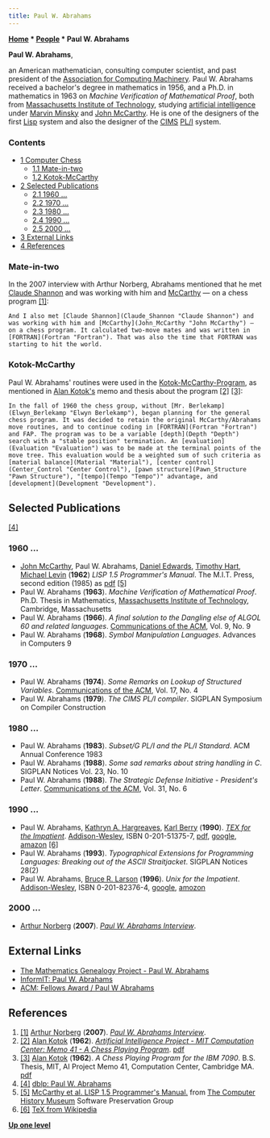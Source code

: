 ```yaml
---
title: Paul W. Abrahams
---
```

**[Home](Home "Home") \* [People](People "People") \* Paul W. Abrahams**


**Paul W. Abrahams**,  

an American mathematician, consulting computer scientist, and past president of the [Association for Computing Machinery](ACM "ACM"). Paul W. Abrahams received a bachelor's degree in mathematics in 1956, and a Ph.D. in mathematics in 1963 on *Machine Verification of Mathematical Proof*, both from [Massachusetts Institute of Technology](Massachusetts_Institute_of_Technology "Massachusetts Institute of Technology"), studying [artificial intelligence](Artificial_Intelligence "Artificial Intelligence") under [Marvin Minsky](Marvin_Minsky "Marvin Minsky") and [John McCarthy](John_McCarthy "John McCarthy"). He is one of the designers of the first [Lisp](index.php?title=Lisp&action=edit&redlink=1 "Lisp (page does not exist)") system and also the designer of the [CIMS](https://en.wikipedia.org/wiki/Courant_Institute_of_Mathematical_Sciences) [PL/I](https://en.wikipedia.org/wiki/PL/I) system. 



### Contents


* [1 Computer Chess](#computer-chess)
	+ [1.1 Mate-in-two](#mate-in-two)
	+ [1.2 Kotok-McCarthy](#kotok-mccarthy)
* [2 Selected Publications](#selected-publications)
	+ [2.1 1960 ...](#1960-...)
	+ [2.2 1970 ...](#1970-...)
	+ [2.3 1980 ...](#1980-...)
	+ [2.4 1990 ...](#1990-...)
	+ [2.5 2000 ...](#2000-...)
* [3 External Links](#external-links)
* [4 References](#references)






### Mate-in-two


In the 2007 interview with Arthur Norberg, Abrahams mentioned that he met [Claude Shannon](Claude_Shannon "Claude Shannon") and was working with him and [McCarthy](John_McCarthy "John McCarthy") — on a chess program <a id="cite-note-1" href="#cite-ref-1">[1]</a>:




```
And I also met [Claude Shannon](Claude_Shannon "Claude Shannon") and was working with him and [McCarthy](John_McCarthy "John McCarthy") — on a chess program. It calculated two-move mates and was written in [FORTRAN](Fortran "Fortran"). That was also the time that FORTRAN was starting to hit the world.  

```

### Kotok-McCarthy


Paul W. Abrahams' routines were used in the [Kotok-McCarthy-Program](Kotok-McCarthy-Program "Kotok-McCarthy-Program"), as mentioned in [Alan Kotok's](Alan_Kotok "Alan Kotok") memo and thesis about the program <a id="cite-note-2" href="#cite-ref-2">[2]</a> <a id="cite-note-3" href="#cite-ref-3">[3]</a>:




```
In the fall of 1960 the chess group, without [Mr. Berlekamp](Elwyn_Berlekamp "Elwyn Berlekamp"), began planning for the general chess program. It was decided to retain the original McCarthy/Abrahams move routines, and to continue coding in [FORTRAN](Fortran "Fortran")  and FAP. The program was to be a variable [depth](Depth "Depth") search with a "stable position" termination. An [evaluation](Evaluation "Evaluation") was to be made at the terminal points of the move tree. This evaluation would be a weighted sum of such criteria as [material balance](Material "Material"), [center control](Center_Control "Center Control"), [pawn structure](Pawn_Structure "Pawn Structure"), "[tempo](Tempo "Tempo")" advantage, and [development](Development "Development"). 

```

## Selected Publications


<a id="cite-note-4" href="#cite-ref-4">[4]</a>



### 1960 ...


* [John McCarthy](John_McCarthy "John McCarthy"), Paul W. Abrahams, [Daniel Edwards](Daniel_Edwards "Daniel Edwards"), [Timothy Hart](Timothy_Hart "Timothy Hart"), [Michael Levin](Michael_Levin "Michael Levin") (**1962**) *LISP 1.5 Programmer's Manual*. The M.I.T. Press, second edition (1985) as [pdf](http://www.softwarepreservation.org/projects/LISP/book/LISP%201.5%20Programmers%20Manual.pdf) <a id="cite-note-5" href="#cite-ref-5">[5]</a>
* Paul W. Abrahams (**1963**). *Machine Verification of Mathematical Proof*. Ph.D. Thesis in Mathematics, [Massachusetts Institute of Technology](Massachusetts_Institute_of_Technology "Massachusetts Institute of Technology"), Cambridge, Massachusetts
* Paul W. Abrahams (**1966**). *A final solution to the Dangling else of ALGOL 60 and related languages*. [Communications of the ACM](ACM#Communications "ACM"), Vol. 9, No. 9
* Paul W. Abrahams (**1968**). *Symbol Manipulation Languages*. Advances in Computers 9


### 1970 ...


* Paul W. Abrahams (**1974**). *Some Remarks on Lookup of Structured Variables*. [Communications of the ACM](ACM#Communications "ACM"), Vol. 17, No. 4
* Paul W. Abrahams (**1979**). *The CIMS PL/I compiler*. SIGPLAN Symposium on Compiler Construction


### 1980 ...


* Paul W. Abrahams (**1983**). *Subset/G PL/I and the PL/I Standard*. ACM Annual Conference 1983
* Paul W. Abrahams (**1988**). *Some sad remarks about string handling in C*. SIGPLAN Notices Vol. 23, No. 10
* Paul W. Abrahams (**1988**). *The Strategic Defense Initiative - President's Letter*. [Communications of the ACM](ACM#Communications "ACM"), Vol. 31, No. 6


### 1990 ...


* Paul W. Abrahams, [Kathryn A. Hargreaves](http://dangerouscurve.org/k/), [Karl Berry](http://www.tug.org/interviews/berry.html) (**1990**). *[TEX for the Impatient](http://www.bluesky.com/bookshelf/texfortheimpatient/tfti.html)*. [Addison-Wesley](https://en.wikipedia.org/wiki/Addison-Wesley), ISBN 0-201-51375-7, [pdf](http://sunsite.informatik.rwth-aachen.de/ftp/pub/mirror/ctan/info/impatient/book.pdf), [google](http://books.google.com/books/about/TEX_for_the_impatient.html?id=9wwZAQAAIAAJ), [amazon](http://www.amazon.com/Tex-Impatient-Paul-W-Abrahams/dp/0201513757) <a id="cite-note-6" href="#cite-ref-6">[6]</a>
* Paul W. Abrahams (**1993**). *Typographical Extensions for Programming Languages: Breaking out of the ASCII Straitjacket*. SIGPLAN Notices 28(2)
* Paul W. Abrahams, [Bruce R. Larson](http://www.informit.com/authors/bio.aspx?a=3df2119c-f10e-412e-a1ea-5d5e030eb8d4) (**1996**). *Unix for the Impatient*. [Addison-Wesley](https://en.wikipedia.org/wiki/Addison-Wesley), ISBN 0-201-82376-4, [google](http://books.google.com/books/about/Unix_for_the_impatient.html?id=kqJVAAAAMAAJ), [amozon](http://www.amazon.com/UNIX-Impatient-2nd-Paul-Abrahams/dp/0201823764)


### 2000 ...


* [Arthur Norberg](http://www.cbi.umn.edu/about/norberg.html) (**2007**). *[Paul W. Abrahams Interview](http://portal.acm.org/citation.cfm?id=1380529)*.


## External Links


* [The Mathematics Genealogy Project - Paul W. Abrahams](http://genealogy.math.ndsu.nodak.edu/id.php?id=61044)
* [InformIT: Paul W. Abrahams](http://www.informit.com/authors/bio.aspx?a=33D9A1DB-DAE1-4EC3-BAE5-406F84184012)
* [ACM: Fellows Award / Paul W Abrahams](http://fellows.acm.org/fellow_citation.cfm?id=1012285&srt=alpha&alpha=A)


## References


1. <a id="cite-ref-1" href="#cite-note-1">[1]</a> [Arthur Norberg](http://www.cbi.umn.edu/about/norberg.html) (**2007**). *[Paul W. Abrahams Interview](http://portal.acm.org/citation.cfm?id=1380529)*.
2. <a id="cite-ref-2" href="#cite-note-2">[2]</a> [Alan Kotok](Alan_Kotok "Alan Kotok") (**1962**). *[Artificial Intelligence Project - MIT Computation Center: Memo 41 - A Chess Playing Program](http://www.kotok.org/AI_Memo_41.html)*. [pdf](ftp://publications.ai.mit.edu/ai-publications/pdf/AIM-041.pdf)
3. <a id="cite-ref-3" href="#cite-note-3">[3]</a> [Alan Kotok](Alan_Kotok "Alan Kotok") (**1962**). *A Chess Playing Program for the IBM 7090*. B.S. Thesis, MIT, AI Project Memo 41, Computation Center, Cambridge MA. [pdf](http://www.kotok.org/AK-Thesis-1962.pdf)
4. <a id="cite-ref-4" href="#cite-note-4">[4]</a> [dblp: Paul W. Abrahams](https://dblp.uni-trier.de/pers/hd/a/Abrahams:Paul_W=.html)
5. <a id="cite-ref-5" href="#cite-note-5">[5]</a> [McCarthy et al. LISP 1.5 Programmer's Manual.](http://www.softwarepreservation.org/projects/LISP/book/LISP%201.5%20Programmers%20Manual.pdf/view) from [The Computer History Museum](The_Computer_History_Museum "The Computer History Museum") Software Preservation Group
6. <a id="cite-ref-6" href="#cite-note-6">[6]</a> [TeX from Wikipedia](https://en.wikipedia.org/wiki/TeX)

**[Up one level](People "People")**







 
